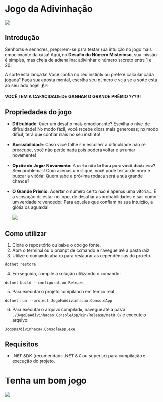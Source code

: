 ﻿# Jogo da Adivinhação

![](https://i.pinimg.com/originals/56/bd/0a/56bd0ae6d0130c75be946dad3987d7ca.gif)

## Introdução

Senhoras e senhores, preparem-se para testar sua intuição no jogo mais emocionante da casa! Aqui, no **Desafio do Número Misterioso**, sua missão é simples, mas cheia de adrenalina: adivinhar o número secreto entre 1 e 20!

A sorte está lançada! Você confia no seu instinto ou prefere calcular cada jogada? Faça sua aposta mental, escolha seu número e veja se a sorte está ao seu lado hoje! 💰🔥

**VOCÊ TEM A CAPACIDADE DE GANHAR O GRANDE PRÊMIO ???!!!**

## Propriedades do jogo

- **Dificuldade**: Quer um desafio mais emocionante? Escolha o nível de dificuldade! No modo fácil, você recebe dicas mais generosas; no modo difícil, terá que confiar mais no seu instinto!
<br> <br>
- **Acessibilidade**: Caso você falhe em escolher a dificuldade não se preocupe, você não perde nada pois poderá voltar e arrumar novamente!
<br> <br>
- **Opção de Jogar Novamente**: A sorte não brilhou para você desta vez? Sem problemas! Com apenas um clique, você pode tentar de novo e buscar a vitória! Quem sabe a próxima rodada será a sua grande chance? 
<br> <br>
- **O Grande Prêmio**: Acertar o número certo não é apenas uma vitória... É a sensação de estar no topo, de desafiar as probabilidades e sair como um verdadeiro vencedor. Para aqueles que confiam na sua intuição, a glória os aguarda!
<br> <br>
![](https://i.imgur.com/5zjJEth.gif)

## Como utilizar

1. Clone o repositório ou baixe o código fonte.
2. Abra o terminal ou o prompt de comando e navegue até a pasta raiz
3. Utilize o comando abaixo para restaurar as dependências do projeto.

```
dotnet restore
```

4. Em seguida, compile a solução utilizando o comando:
   
```
dotnet build --configuration Release
```

5. Para executar o projeto compilando em tempo real
   
```
dotnet run --project JogoDaAdivinhacao.ConsoleApp
```

6. Para executar o arquivo compilado, navegue até a pasta `./JogoDaAdivinhacao.ConsoleApp/bin/Release/net8.0/` e execute o arquivo:
   
```
JogoDaAdivinhacao.ConsoleApp.exe
```

## Requisitos

- .NET SDK (recomendado .NET 8.0 ou superior) para compilação e execução do projeto.

# Tenha um bom jogo
![](https://blog.stripme.com.br/wp-content/uploads/2024/10/strip-me-blog-filmes-de-apostas-02.gif)

